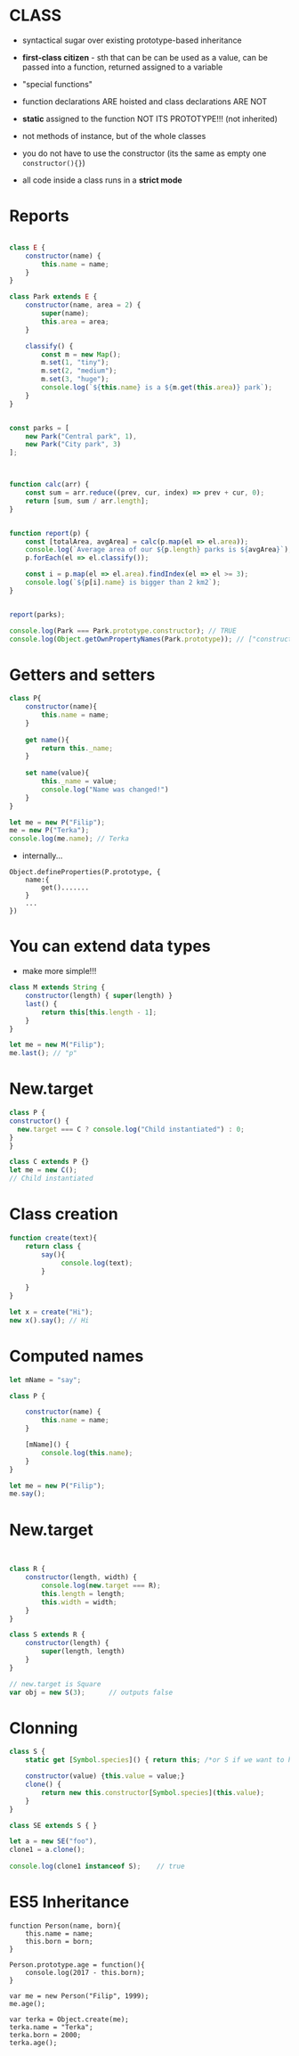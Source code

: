 # CLASS
* syntactical sugar over existing prototype-based inheritance
* **first-class citizen** - sth that can be can be used as a value, can be passed into a function, returned assigned to a variable
* "special functions"
* function declarations ARE hoisted and class declarations ARE NOT
* **static** assigned to the function NOT ITS PROTOTYPE!!! (not inherited)
* not methods of instance, but of the whole classes


* you do not have to use the constructor (its the same as empty one ```constructor(){}```)
* all code inside a class runs in a **strict mode**


# Reports
```js

class E {
    constructor(name) {
        this.name = name;
    }
}

class Park extends E {
    constructor(name, area = 2) {
        super(name);
        this.area = area;
    }

    classify() {
        const m = new Map();
        m.set(1, "tiny");
        m.set(2, "medium");
        m.set(3, "huge");
        console.log(`${this.name} is a ${m.get(this.area)} park`);
    }
}


const parks = [
    new Park("Central park", 1),
    new Park("City park", 3)
];



function calc(arr) {
    const sum = arr.reduce((prev, cur, index) => prev + cur, 0);
    return [sum, sum / arr.length];
}


function report(p) {
    const [totalArea, avgArea] = calc(p.map(el => el.area));
    console.log(`Average area of our ${p.length} parks is ${avgArea}`);
    p.forEach(el => el.classify());

    const i = p.map(el => el.area).findIndex(el => el >= 3);
    console.log(`${p[i].name} is bigger than 2 km2`);
}


report(parks);

console.log(Park === Park.prototype.constructor); // TRUE
console.log(Object.getOwnPropertyNames(Park.prototype)); // ["constructor", "classify"]
 ```


# Getters and setters

```js
class P{
    constructor(name){
        this.name = name;
    }
    
    get name(){
        return this._name;
    }
    
    set name(value){
        this._name = value;
        console.log("Name was changed!")
    }
}

let me = new P("Filip");
me = new P("Terka");
console.log(me.name); // Terka
```
* internally...
```
Object.defineProperties(P.prototype, {
    name:{
        get().......
    }
    ...
})
```

# You can extend data types
* make more simple!!!
```js
class M extends String {
    constructor(length) { super(length) }
    last() {
        return this[this.length - 1];
    }
}

let me = new M("Filip");
me.last(); // "p"
```
   
 # New.target
  ```js
class P {
 constructor() {
    new.target === C ? console.log("Child instantiated") : 0;   
 }
}

class C extends P {}
let me = new C();
// Child instantiated
```



# Class creation
```javascript
function create(text){
    return class {
        say(){
             console.log(text);
        }
       
    }
}

let x = create("Hi");
new x().say(); // Hi
```



# Computed names
```javascript
let mName = "say";

class P {

    constructor(name) {
        this.name = name;
    }

    [mName]() {
        console.log(this.name);
    }
}

let me = new P("Filip");
me.say();    
```

# New.target
```js


class R {
    constructor(length, width) {
        console.log(new.target === R);
        this.length = length;
        this.width = width;
    }
}

class S extends R {
    constructor(length) {
        super(length, length)
    }
}

// new.target is Square
var obj = new S(3);      // outputs false
```


# Clonning

```js
class S {
    static get [Symbol.species]() { return this; /*or S if we want to hide*/}

    constructor(value) {this.value = value;}
    clone() { 
        return new this.constructor[Symbol.species](this.value);
    }
}

class SE extends S { }

let a = new SE("foo"),
clone1 = a.clone();
   
console.log(clone1 instanceof S);    // true
```



# ES5 Inheritance

```
function Person(name, born){
    this.name = name;
    this.born = born;
}

Person.prototype.age = function(){
    console.log(2017 - this.born);
}

var me = new Person("Filip", 1999);
me.age();

var terka = Object.create(me);
terka.name = "Terka";
terka.born = 2000;
terka.age();
```
